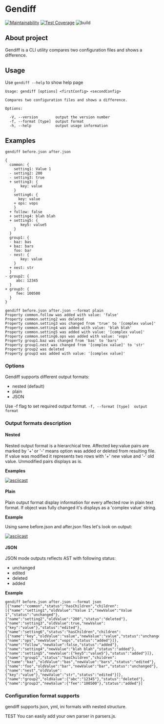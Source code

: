 # Gendiff
[![Maintainability](https://api.codeclimate.com/v1/badges/f8ca90582ad843ef1981/maintainability)](https://codeclimate.com/github/wesydi/frontend-project-lvl2/maintainability)
[![Test Coverage](https://api.codeclimate.com/v1/badges/f8ca90582ad843ef1981/test_coverage)](https://codeclimate.com/github/wesydi/frontend-project-lvl2/test_coverage)
![build](https://github.com/wesydi/frontend-project-lvl2/workflows/build/badge.svg)

## About project
Gendiff is a CLI utility compares two configuration files and shows a difference.

## Usage
Use `gendiff --help` to show help page
```
Usage: gendiff [options] <firstConfig> <secondConfig>

Compares two configuration files and shows a difference.

Options:

  -V, --version        output the version number
  -f, --format [type]  output format
  -h, --help           output usage information
```

## Examples

```
gendiff before.json after.json

{
  common: {
    setting1: Value 1
  - setting2: 200
  - setting3: true
  + setting3: {
       key: value
    }
    setting6: {
      key: value
    + ops: vops
    }
  + follow: false
  + setting4: blah blah
  + setting5: {
       key5: value5
    }
  }
  group1: {
  - baz: bas
  + baz: bars
    foo: bar
  - nest: {
       key: value
    }
  + nest: str
  }
- group2: {
     abc: 12345
  }
+ group3: {
     fee: 100500
  }
}

```

```
gendiff before.json after.json --format plain
Property common.follow was added with value: 'false'                                                                         
Property common.setting2 was deleted
Property common.setting3 was changed from 'true' to '[complex value]'
Property common.setting4 was added with value: 'blah blah'
Property common.setting5 was added with value: '[complex value]'
Property common.setting6.ops was added with value: 'vops'
Property group1.baz was changed from 'bas' to 'bars'
Property group1.nest was changed from '[complex value]' to 'str'
Property group2 was deleted
Property group3 was added with value: '[complex value]'  
```

### Options

Gendiff supports different output formats:
* nested (default)
* plain
* JSON

Use -f flag to set required output format.
`-f, --format [type]  output format`

### Output formats description

#### Nested
Nested output format is a hierarchical tree. Affected key:value pairs are marked by '+' or '-' means option was added or deleted from resulting file. If value was modified it represents two rows with '+' new value and '-' old value. Unmodified pairs displays as is.

**Examples**

[![asciicast](https://asciinema.org/a/qAqCMvGjjWq8TNWdDJ2itSw5R.svg)](https://asciinema.org/a/qAqCMvGjjWq8TNWdDJ2itSw5R)

#### Plain
Plain output format display information for every affected row in plain text format. If object was fully changed it's displays as a 'complex value' string.

**Example**

Using same before.json and after.json files let's look on output:

[![asciicast](https://asciinema.org/a/OGeCGNZMylQvs6LtZZPS5QVgm.svg)](https://asciinema.org/a/OGeCGNZMylQvs6LtZZPS5QVgm)

#### JSON
JSON mode outputs reflects AST with following status:
* unchanged
* edited
* deleted
* added 

**Example**
```
gendiff before.json after.json --format json
[{"name":"common","status":"hasChildren","children":[{"name":"setting1","oldValue":"Value 1","newValue":"Value 1","status":"unchanged"},{"name":"setting2","oldValue":"200","status":"deleted"},{"name":"setting3","oldValue":true,"newValue":{"key":"value"},"status":"edited"},{"name":"setting6","status":"hasChildren","children":[{"name":"key","oldValue":"value","newValue":"value","status":"unchanged"},{"name":"ops","newValue":"vops","status":"added"}]},{"name":"follow","newValue":false,"status":"added"},{"name":"setting4","newValue":"blah blah","status":"added"},{"name":"setting5","newValue":{"key5":"value5"},"status":"added"}]},{"name":"group1","status":"hasChildren","children":[{"name":"baz","oldValue":"bas","newValue":"bars","status":"edited"},{"name":"foo","oldValue":"bar","newValue":"bar","status":"unchanged"},{"name":"nest","oldValue":{"key":"value"},"newValue":"str","status":"edited"}]},{"name":"group2","oldValue":{"abc":"12345"},"status":"deleted"},{"name":"group3","newValue":{"fee":"100500"},"status":"added"}]

```

### Configuration format supports

gendiff supports json, yml, ini formats with nested structure.

TEST
You can easily add your own parser in parsers.js.
